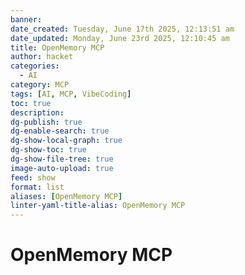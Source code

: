 ```yaml
---
banner: 
date_created: Tuesday, June 17th 2025, 12:13:51 am
date_updated: Monday, June 23rd 2025, 12:10:45 am
title: OpenMemory MCP
author: hacket
categories:
  - AI
category: MCP
tags: [AI, MCP, VibeCoding]
toc: true
description: 
dg-publish: true
dg-enable-search: true
dg-show-local-graph: true
dg-show-toc: true
dg-show-file-tree: true
image-auto-upload: true
feed: show
format: list
aliases: [OpenMemory MCP]
linter-yaml-title-alias: OpenMemory MCP
---
```


# OpenMemory MCP
